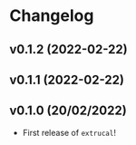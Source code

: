 # Changelog

<!--next-version-placeholder-->

## v0.1.2 (2022-02-22)


## v0.1.1 (2022-02-22)


## v0.1.0 (20/02/2022)

- First release of `extrucal`!